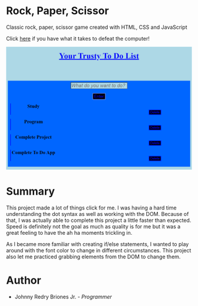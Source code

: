 # Rock, Paper, Scissor 

Classic rock, paper, scissor game created with HTML, CSS and JavaScript

Click [here](images/Rock,Paper,Scissor.png) if you have what it takes to defeat the computer!

![TodoApp](https://github.com/jbri91/todo_list_app/blob/master/To%20Do%20App.png?raw=true)

# Summary
This project made a lot of things click for me. I was having a hard time understanding the dot syntax as well as working with the DOM. Because of that, I was actually able to complete this project a little faster than expected. Speed is definitely not the goal as much as quality is for me but it was a great feeling to have the ah ha moments trickling in.

As I became more familiar with creating if/else statements, I wanted to play around with the font color to change in different circumstances. This project also let me practiced grabbing elements from the DOM to change them. 

# Author
* Johnny Redry Briones Jr. - *Programmer*


